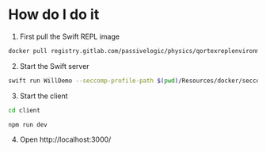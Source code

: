 # How do I do it
1. First pull the Swift REPL image

```bash
docker pull registry.gitlab.com/passivelogic/physics/qortexreplenvironment/swift-repl:latest
```

2. Start the Swift server

```bash
swift run WillDemo --seccomp-profile-path $(pwd)/Resources/docker/seccomp_profile.json --site-path $(pwd)/Resources/millrock.json
```

3. Start the client

```bash
cd client
```

```bash
npm run dev
```

4. Open http://localhost:3000/